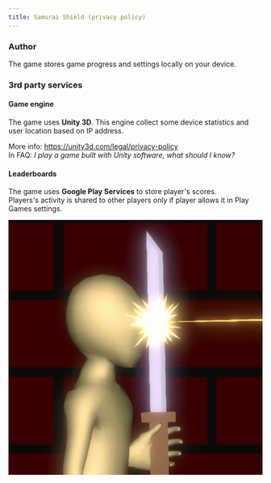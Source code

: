 ```yaml
---
title: Samurai Shield (privacy policy)
---
```


### Author
The game stores game progress and settings locally on your device.

### 3rd party services

#### Game engine
The game uses **Unity 3D**. This engine collect some device statistics and user location based on IP address.

More info: https://unity3d.com/legal/privacy-policy  
In FAQ: *I play a game built with Unity software, what should I know?*

#### Leaderboards
The game uses **Google Play Services** to store player's scores.  
Players's activity is shared to other players only if player allows it in Play Games settings.


![Samurai Shield icon](/SShield_AppIcon.png)
